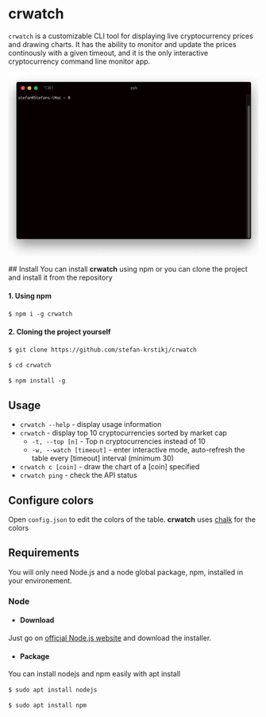 
# crwatch

`crwatch` is a customizable CLI tool for displaying live cryptocurrency prices and drawing charts. It has the ability to monitor and update the prices continously with a given timeout, and it is the only interactive cryptocurrency command line monitor app.

<p align="center">
  <img src="demo/crwatch.gif" alt="Demo of CRWatch">
</p>
## Install
You can install <b>crwatch</b> using npm or you can clone the project and install it from the repository

 #### 1. Using npm
 `$ npm i -g crwatch`
 
 #### 2. Cloning the project yourself
`$ git clone https://github.com/stefan-krstikj/crwatch`

`$ cd crwatch`

`$ npm install -g`

## Usage

* `crwatch --help` - display usage information
* `crwatch` - display top 10 cryptocurrencies sorted by market cap
    * `-t, --top [n]` - Top n cryptocurrencies instead of 10
    * `-w, --watch [timeout]` - enter interactive mode, auto-refresh the table every [timeout] interval (minimum 30)
* `crwatch c [coin]` - draw the chart of a [coin] specified
* `crwatch ping` - check the API status

## Configure colors

Open `config.json` to edit the colors of the table. <b>crwatch</b> uses [chalk](https://www.npmjs.com/package/chalk) for the colors

## Requirements

You will only need Node.js and a node global package, npm, installed in your environement.

### Node

- #### Download

Just go on [official Node.js website](https://nodejs.org/) and download the installer.


- #### Package

You can install nodejs and npm easily with apt install

`$ sudo apt install nodejs`

`$ sudo apt install npm`
